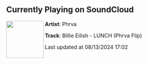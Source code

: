 ## Currently Playing on SoundCloud

[<img align="left" width="100" src="https://i1.sndcdn.com/artworks-BX8WlGLmvDSWhCdy-ag1CZA-t500x500.jpg">](https://soundcloud.com/phrva/lunch?in=saxurn/sets/team-serene/)

**Artist**: Phrva 

**Track**: Billie Eilish - LUNCH (Phrva Flip)

Last updated at 08/13/2024 17:02
